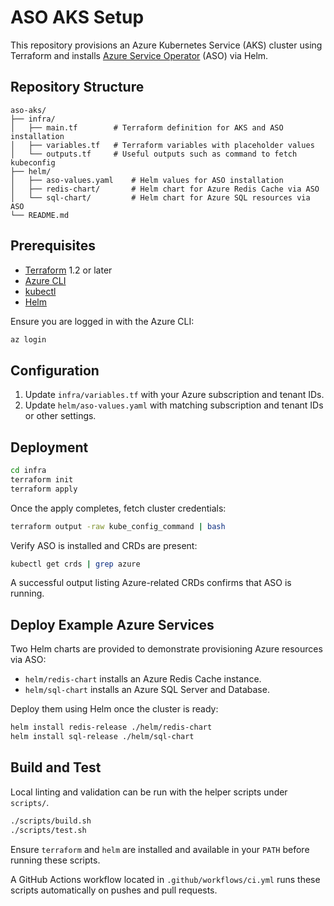 # ASO AKS Setup

This repository provisions an Azure Kubernetes Service (AKS) cluster using Terraform and installs [Azure Service Operator](https://azure.github.io/azure-service-operator/) (ASO) via Helm.

## Repository Structure

```
aso-aks/
├── infra/
│   ├── main.tf        # Terraform definition for AKS and ASO installation
│   ├── variables.tf   # Terraform variables with placeholder values
│   └── outputs.tf     # Useful outputs such as command to fetch kubeconfig
├── helm/
│   ├── aso-values.yaml    # Helm values for ASO installation
│   ├── redis-chart/       # Helm chart for Azure Redis Cache via ASO
│   └── sql-chart/         # Helm chart for Azure SQL resources via ASO
└── README.md
```

## Prerequisites

- [Terraform](https://developer.hashicorp.com/terraform/downloads) 1.2 or later
- [Azure CLI](https://learn.microsoft.com/cli/azure/install-azure-cli)
- [kubectl](https://kubernetes.io/docs/tasks/tools/)
- [Helm](https://helm.sh/docs/intro/install/)

Ensure you are logged in with the Azure CLI:

```bash
az login
```

## Configuration

1. Update `infra/variables.tf` with your Azure subscription and tenant IDs.
2. Update `helm/aso-values.yaml` with matching subscription and tenant IDs or other settings.

## Deployment

```bash
cd infra
terraform init
terraform apply
```

Once the apply completes, fetch cluster credentials:

```bash
terraform output -raw kube_config_command | bash
```

Verify ASO is installed and CRDs are present:

```bash
kubectl get crds | grep azure
```

A successful output listing Azure-related CRDs confirms that ASO is running.

## Deploy Example Azure Services

Two Helm charts are provided to demonstrate provisioning Azure resources via ASO:

* `helm/redis-chart` installs an Azure Redis Cache instance.
* `helm/sql-chart` installs an Azure SQL Server and Database.

Deploy them using Helm once the cluster is ready:

```bash
helm install redis-release ./helm/redis-chart
helm install sql-release ./helm/sql-chart
```

## Build and Test

Local linting and validation can be run with the helper scripts under `scripts/`.

```bash
./scripts/build.sh
./scripts/test.sh
```

Ensure `terraform` and `helm` are installed and available in your `PATH` before
running these scripts.

A GitHub Actions workflow located in `.github/workflows/ci.yml` runs these
scripts automatically on pushes and pull requests.
